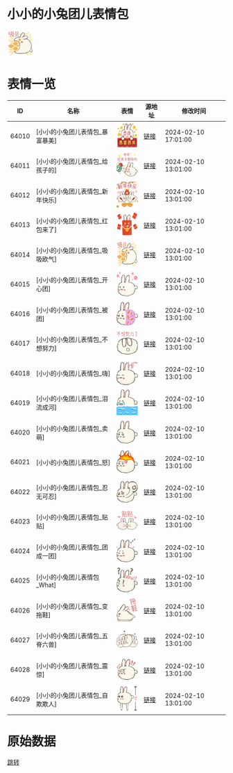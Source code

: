 # 小小的小兔团儿表情包

<img src="./cover.png" height="60" alt="cover" />

# 表情一览

|ID|名称|表情|源地址|修改时间|
|----|----|----|----|----|
|64010|[小小的小兔团儿表情包_暴富暴美]|<img src="./pic/064010_%5B小小的小兔团儿表情包_暴富暴美%5D.png" height="60" alt="暴富暴美"/>|[链接](https://i0.hdslb.com/bfs/garb/7d7b3baccb51e101fef7706e9df04fa07227d24f.png)|2024-02-10 17:01:00|
|64011|[小小的小兔团儿表情包_给孩子的]|<img src="./pic/064011_%5B小小的小兔团儿表情包_给孩子的%5D.png" height="60" alt="给孩子的"/>|[链接](https://i0.hdslb.com/bfs/garb/f18743a8123aa452112d22322f8e09cc244e94b1.png)|2024-02-10 13:01:00|
|64012|[小小的小兔团儿表情包_新年快乐]|<img src="./pic/064012_%5B小小的小兔团儿表情包_新年快乐%5D.png" height="60" alt="新年快乐"/>|[链接](https://i0.hdslb.com/bfs/garb/9ce6e97c4208d2ac649b1b901f790cca3565f6f4.png)|2024-02-10 13:01:00|
|64013|[小小的小兔团儿表情包_红包来了]|<img src="./pic/064013_%5B小小的小兔团儿表情包_红包来了%5D.png" height="60" alt="红包来了"/>|[链接](https://i0.hdslb.com/bfs/garb/418218fb06eb79a92695072d74f0da1d9adfe794.png)|2024-02-10 13:01:00|
|64014|[小小的小兔团儿表情包_吸吸欧气]|<img src="./pic/064014_%5B小小的小兔团儿表情包_吸吸欧气%5D.png" height="60" alt="吸吸欧气"/>|[链接](https://i0.hdslb.com/bfs/garb/cda4be2f11bd833caf99689cedea4201e25f972b.png)|2024-02-10 13:01:00|
|64015|[小小的小兔团儿表情包_开心团]|<img src="./pic/064015_%5B小小的小兔团儿表情包_开心团%5D.png" height="60" alt="开心团"/>|[链接](https://i0.hdslb.com/bfs/garb/35ac0691d4fcf6dd8dab1bafb089c7fc930ab4ae.png)|2024-02-10 13:01:00|
|64016|[小小的小兔团儿表情包_被团]|<img src="./pic/064016_%5B小小的小兔团儿表情包_被团%5D.png" height="60" alt="被团"/>|[链接](https://i0.hdslb.com/bfs/garb/319f602851720f7a1128abdc060aabdf762bdf0d.png)|2024-02-10 13:01:00|
|64017|[小小的小兔团儿表情包_不想努力]|<img src="./pic/064017_%5B小小的小兔团儿表情包_不想努力%5D.png" height="60" alt="不想努力"/>|[链接](https://i0.hdslb.com/bfs/garb/9eb448f0b8181074ee74c76bbe6b866b51eace10.png)|2024-02-10 13:01:00|
|64018|[小小的小兔团儿表情包_嗨]|<img src="./pic/064018_%5B小小的小兔团儿表情包_嗨%5D.png" height="60" alt="嗨"/>|[链接](https://i0.hdslb.com/bfs/garb/766e71835bdb96fc7631600465a31ff50e9c2e9d.png)|2024-02-10 13:01:00|
|64019|[小小的小兔团儿表情包_泪流成河]|<img src="./pic/064019_%5B小小的小兔团儿表情包_泪流成河%5D.png" height="60" alt="泪流成河"/>|[链接](https://i0.hdslb.com/bfs/garb/9931df76c97c004ab5949355a2382606dae5ff4e.png)|2024-02-10 13:01:00|
|64020|[小小的小兔团儿表情包_卖萌]|<img src="./pic/064020_%5B小小的小兔团儿表情包_卖萌%5D.png" height="60" alt="卖萌"/>|[链接](https://i0.hdslb.com/bfs/garb/e309c1b766c2399cf1389c87b8333cb80c3f4fae.png)|2024-02-10 13:01:00|
|64021|[小小的小兔团儿表情包_怒]|<img src="./pic/064021_%5B小小的小兔团儿表情包_怒%5D.png" height="60" alt="怒"/>|[链接](https://i0.hdslb.com/bfs/garb/d2af561b8273ef6a431067a2d0ddd1bb23e4e0de.png)|2024-02-10 13:01:00|
|64022|[小小的小兔团儿表情包_忍无可忍]|<img src="./pic/064022_%5B小小的小兔团儿表情包_忍无可忍%5D.png" height="60" alt="忍无可忍"/>|[链接](https://i0.hdslb.com/bfs/garb/77bb0a9036387bc6133d0f9fa70231cb0b312e8c.png)|2024-02-10 13:01:00|
|64023|[小小的小兔团儿表情包_贴贴]|<img src="./pic/064023_%5B小小的小兔团儿表情包_贴贴%5D.png" height="60" alt="贴贴"/>|[链接](https://i0.hdslb.com/bfs/garb/0be80d0a4676af205bf4a6795ca5f8b0d132fa0d.png)|2024-02-10 13:01:00|
|64024|[小小的小兔团儿表情包_团成一团]|<img src="./pic/064024_%5B小小的小兔团儿表情包_团成一团%5D.png" height="60" alt="团成一团"/>|[链接](https://i0.hdslb.com/bfs/garb/864f9557035a0c58c6debd3eb65cc08c5ca5128f.png)|2024-02-10 13:01:00|
|64025|[小小的小兔团儿表情包_What]|<img src="./pic/064025_%5B小小的小兔团儿表情包_What%5D.png" height="60" alt="What"/>|[链接](https://i0.hdslb.com/bfs/garb/966e1e0e7ae7b9a35ebdab37f37a51bdbae80f4f.png)|2024-02-10 13:01:00|
|64026|[小小的小兔团儿表情包_变拖鞋]|<img src="./pic/064026_%5B小小的小兔团儿表情包_变拖鞋%5D.png" height="60" alt="变拖鞋"/>|[链接](https://i0.hdslb.com/bfs/garb/69865b41c9e536dfcfdc969145417474545066c9.png)|2024-02-10 13:01:00|
|64027|[小小的小兔团儿表情包_五脊六兽]|<img src="./pic/064027_%5B小小的小兔团儿表情包_五脊六兽%5D.png" height="60" alt="五脊六兽"/>|[链接](https://i0.hdslb.com/bfs/garb/87f8d4e88625b8eb1273d1f7dd35afaa2c8aa918.png)|2024-02-10 13:01:00|
|64028|[小小的小兔团儿表情包_震惊]|<img src="./pic/064028_%5B小小的小兔团儿表情包_震惊%5D.png" height="60" alt="震惊"/>|[链接](https://i0.hdslb.com/bfs/garb/9ab2dd7e041373b97dea58493f9eeb64516e104c.png)|2024-02-10 13:01:00|
|64029|[小小的小兔团儿表情包_自欺欺人]|<img src="./pic/064029_%5B小小的小兔团儿表情包_自欺欺人%5D.png" height="60" alt="自欺欺人"/>|[链接](https://i0.hdslb.com/bfs/garb/3558501424f78b41039cf8d74c73cbf527fa156a.png)|2024-02-10 13:01:00|

# 原始数据

[跳转](./raw.json)


